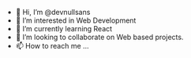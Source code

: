 - 👋 Hi, I’m @devnullsans
- 👀 I’m interested in Web Development
- 🌱 I’m currently learning React
- 💞️ I’m looking to collaborate on Web based projects.
- 📫 How to reach me ...

<!---
devnullsans/devnullsans is a ✨ special ✨ repository because its `README.md` (this file) appears on your GitHub profile.
You can click the Preview link to take a look at your changes.
--->
